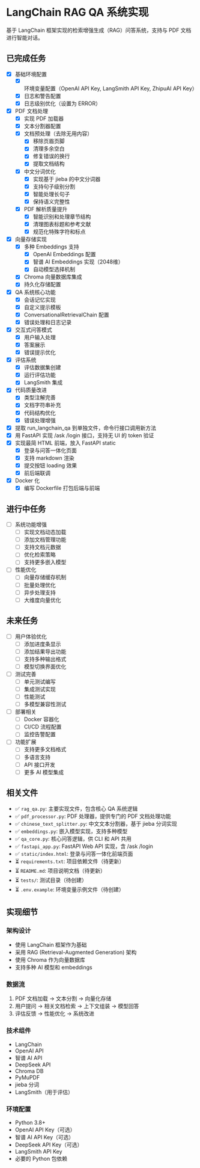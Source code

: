 # LangChain RAG QA 系统实现

基于 LangChain 框架实现的检索增强生成（RAG）问答系统，支持与 PDF 文档进行智能对话。

## 已完成任务

- [x] 基础环境配置
  - [x] 环境变量配置（OpenAI API Key, LangSmith API Key, ZhipuAI API Key）
  - [x] 日志和警告配置
  - [x] 日志级别优化（设置为 ERROR）
- [x] PDF 文档处理
  - [x] 实现 PDF 加载器
  - [x] 文本分割器配置
  - [x] 文档预处理（去除无用内容）
    - [x] 移除页眉页脚
    - [x] 清理多余空白
    - [x] 修复错误的换行
    - [x] 提取文档结构
  - [x] 中文分词优化
    - [x] 实现基于 jieba 的中文分词器
    - [x] 支持句子级别分割
    - [x] 智能处理长句子
    - [x] 保持语义完整性
  - [x] PDF 解析质量提升
    - [x] 智能识别和处理章节结构
    - [x] 清理图表标题和参考文献
    - [x] 规范化特殊字符和标点
- [x] 向量存储实现
  - [x] 多种 Embeddings 支持
    - [x] OpenAI Embeddings 配置
    - [x] 智谱 AI Embeddings 实现（2048维）
    - [x] 自动模型选择机制
  - [x] Chroma 向量数据库集成
  - [x] 持久化存储配置
- [x] QA 系统核心功能
  - [x] 会话记忆实现
  - [x] 自定义提示模板
  - [x] ConversationalRetrievalChain 配置
  - [x] 错误处理和日志记录
- [x] 交互式问答模式
  - [x] 用户输入处理
  - [x] 答案展示
  - [x] 错误提示优化
- [x] 评估系统
  - [x] 评估数据集创建
  - [x] 运行评估功能
  - [x] LangSmith 集成
- [x] 代码质量改进
  - [x] 类型注解完善
  - [x] 文档字符串补充
  - [x] 代码结构优化
  - [x] 错误处理增强
- [x] 提取 run_langchain_qa 到单独文件，命令行接口调用新方法
- [x] 用 FastAPI 实现 /ask /login 接口，支持无 UI 的 token 验证
- [x] 实现最简 HTML 前端，放入 FastAPI static
  - [x] 登录与问答一体化页面
  - [x] 支持 markdown 渲染
  - [x] 提交按钮 loading 效果
  - [x] 前后端联调
- [x] Docker 化
  - [x] 编写 Dockerfile 打包后端与前端

## 进行中任务

- [ ] 系统功能增强
  - [ ] 实现文档动态加载
  - [ ] 添加文档管理功能
  - [ ] 支持文档元数据
  - [ ] 优化检索策略
  - [ ] 支持更多嵌入模型
- [ ] 性能优化
  - [ ] 向量存储缓存机制
  - [ ] 批量处理优化
  - [ ] 异步处理支持
  - [ ] 大维度向量优化

## 未来任务

- [ ] 用户体验优化
  - [ ] 添加进度条显示
  - [ ] 添加结果导出功能
  - [ ] 支持多种输出格式
  - [ ] 模型切换界面优化
- [ ] 测试完善
  - [ ] 单元测试编写
  - [ ] 集成测试实现
  - [ ] 性能测试
  - [ ] 多模型兼容性测试
- [ ] 部署相关
  - [ ] Docker 容器化
  - [ ] CI/CD 流程配置
  - [ ] 监控告警配置
- [ ] 功能扩展
  - [ ] 支持更多文档格式
  - [ ] 多语言支持
  - [ ] API 接口开发
  - [ ] 更多 AI 模型集成

## 相关文件

- ✅ `rag_qa.py`: 主要实现文件，包含核心 QA 系统逻辑
- ✅ `pdf_processor.py`: PDF 处理器，提供专门的 PDF 文档处理功能
- ✅ `chinese_text_splitter.py`: 中文文本分割器，基于 jieba 分词实现
- ✅ `embeddings.py`: 嵌入模型实现，支持多种模型
- ✅ `qa_core.py`: 核心问答逻辑，供 CLI 和 API 共用
- ✅ `fastapi_app.py`: FastAPI Web API 实现，含 /ask /login
- ✅ `static/index.html`: 登录与问答一体化前端页面
- ⏳ `requirements.txt`: 项目依赖文件（待更新）
- ⏳ `README.md`: 项目说明文档（待更新）
- ⏳ `tests/`: 测试目录（待创建）
- ⏳ `.env.example`: 环境变量示例文件（待创建）

## 实现细节

### 架构设计

- 使用 LangChain 框架作为基础
- 采用 RAG (Retrieval-Augmented Generation) 架构
- 使用 Chroma 作为向量数据库
- 支持多种 AI 模型和 embeddings

### 数据流

1. PDF 文档加载 → 文本分割 → 向量化存储
2. 用户提问 → 相关文档检索 → 上下文组装 → 模型回答
3. 评估反馈 → 性能优化 → 系统改进

### 技术组件

- LangChain
- OpenAI API
- 智谱 AI API
- DeepSeek API
- Chroma DB
- PyMuPDF
- jieba 分词
- LangSmith（用于评估）

### 环境配置

- Python 3.8+
- OpenAI API Key（可选）
- 智谱 AI API Key（可选）
- DeepSeek API Key（可选）
- LangSmith API Key
- 必要的 Python 包依赖
